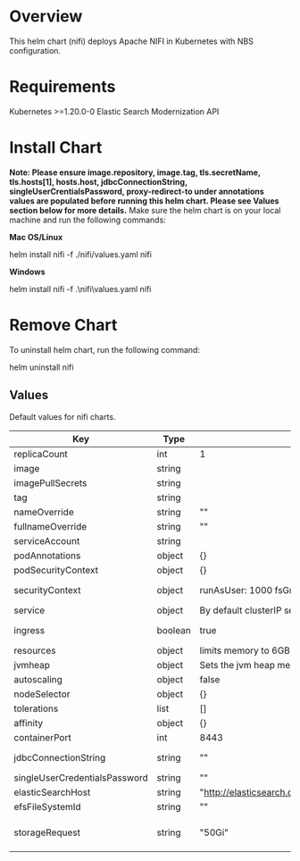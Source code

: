 # Overview

This helm chart (nifi) deploys Apache NIFI in Kubernetes with NBS configuration.

# Requirements

Kubernetes >=1.20.0-0
Elastic Search
Modernization API

# Install Chart
**Note: Please ensure image.repository, image.tag, tls.secretName, tls.hosts[1], hosts.host, jdbcConnectionString, singleUserCrentialsPassword, proxy-redirect-to under annotations values are populated before running this helm chart. Please see Values section below for more details.**
Make sure the helm chart is on your local machine and run the following commands:

**Mac OS/Linux**

helm install nifi -f ./nifi/values.yaml nifi

**Windows**

helm install nifi -f .\nifi\values.yaml nifi

# Remove Chart
To uninstall helm chart, run the following command:

helm uninstall nifi

## Values

Default values for nifi charts.

| Key | Type | Default | Description |
| -------------- | -------------- | -------------- | -------------- |
| replicaCount | int | 1 | Number of Pods maintained. Defaulted to 1 |
| image | string |  |  Nifi container image. Needs to point to the latest image from the public repository  |
| imagePullSecrets | string |  | Secrets for build image. Not required if pulling from public repository  |
| tag | string |  | Point to release tag that needs to be installed with NBS. This is required  |
| nameOverride | string | "" | replaces name of chart on install |
| fullnameOverride | string | "" | replaces full generated name on install |
| serviceAccount | string |  | Used to created a service account. Not required. |
| podAnnotations | object | {} | Attach metadata. Not required. |
| podSecurityContext | object | {} | Defines privilege and access control. Not Required |
| securityContext | object | runAsUser: 1000 fsGroup: 1000 | Defines privilege and access control. The default security context defines the user permissions required to run the elastic search service. |
| service | object | By default clusterIP service with ports 8443 | Configures service ClusterIP |
| ingress | boolean | true | Creation of Ingress resource with NGINX. Populate the correct annotations for proxy-redirect-to, tls, hosts |
| resources | object | limits memory to 6GB | Enable default resources |
| jvmheap | object | Sets the jvm heap memory for NIFI | set to 4GB init and max size |
| autoscaling | object | false | Kubernetes POD autoscaler |
| nodeSelector | object | {} | Node assignment to Pod |
| tolerations | list | [] | Set Pod tolerations |
| affinity | object | {} | Define needed constraints |
| containerPort | int | 8443 | Set container port |
| jdbcConnectionString | string | "" | Java database connection. Please populate the correct NBS_ODSE database connection string with credentials |
| singleUserCredentialsPassword | string | "" | Set the NIFI password for NIFI Admin UI |
| elasticSearchHost | string | "http://elasticsearch.default.svc.cluster.local:9200" | Elastic search host |
| efsFileSystemId | string | "" | EFS ID |
| storageRequest | string | "50Gi" | Storage size of NiFi Stage,Database_Repository,Flowfile_Repository,Content_Repository,Provenance_Repository and Logs directories |